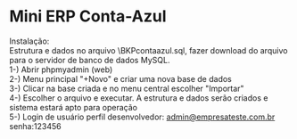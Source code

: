 # Mini ERP Conta-Azul

Instalação:<br>
Estrutura e dados no arquivo \BKPcontaazul.sql, fazer download do arquivo para o servidor de banco de dados MySQL.<br>
  1-) Abrir phpmyadmin (web)<br>
  2-) Menu principal "+Novo" e criar uma nova base de dados<br>
  3-) Clicar na base criada e no menu central escolher "Importar"<br>
  4-) Escolher o arquivo e executar. A estrutura e dados serão criados e sistema estará apto para operação<br>
  5-) Login de usuário perfil desenvolvedor: admin@empresateste.com.br senha:123456<br>

